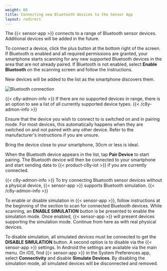 ```yaml
---
weight: 60
title: Connecting new Bluetooth devices to the Sensor App
layout: redirect
---
```


The {{< sensor-app >}} connects to a range of Bluetooth sensor devices.
Additional devices will be added in the future.

To connect a device, click the plus button at the bottom right of the screen.
If Bluetooth is enabled and all required permissions are granted, your smartphone starts scanning for any new supported Bluetooth devices in the area that are not already paired. If Bluetooth is not enabled, select **Enable Bluetooth** on the scanning screen and follow the instructions.

New devices will be added to the list as the smartphone discovers them.

![Bluetooth connection](/images/users-guide/csa/csa-available-bluetooth-devices.png)

{{< c8y-admon-info >}}
If there are no supported devices in range, there is an option to see a list of all currently supported device types.
{{< /c8y-admon-info >}}

Ensure that the device you wish to connect to is switched on and in pairing mode. For most devices, this automatically happens when they are switched on and not paired with any other device. Refer to the manufacturer's instructions if you are unsure.

Bring the device close to your smartphone, 30cm or less is ideal.

When the Bluetooth device appears in the list, tap **Pair Device** to start pairing. The Bluetooth device will then be connected to your smartphone and start sending data to {{< product-c8y-iot >}} if you are currently connected.

{{< c8y-admon-info >}}
To try connecting Bluetooth sensor devices without a physical device, {{< sensor-app >}} supports Bluetooth simulation. {{< /c8y-admon-info >}}

To enable or disable simulation in {{< sensor-app >}}, follow instructions at the beginning of the section to scan for connected Bluetooth devices. While scanning, an **ENABLE SIMULATION** button is be presented to enable the simulation mode. Once enabled, {{< sensor-app >}} will present devices supporting the simulation mode. Continue from here as with real physical devices.

To disable simulation, all simulated devices must be connected to get the **DISABLE SIMULATION** button. A second option is to disable via the {{< sensor-app >}} settings. In Android the settings are available via the main menu. On iOS, find {{< sensor-app >}} in the System Preferences app, select **Connectivity** and disable **Simulate Devices**. By disabling the simulation mode, all simulated devices will be disconnected and removed.